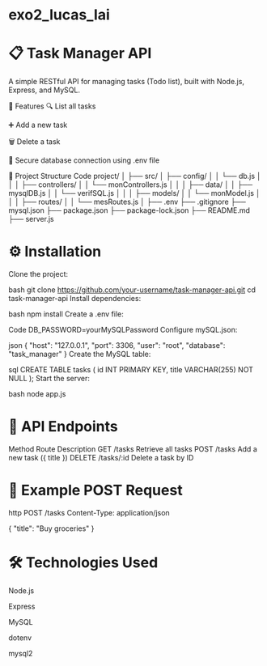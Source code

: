 # exo2_lucas_lai

# 📋 Task Manager API
A simple RESTful API for managing tasks (Todo list), built with Node.js, Express, and MySQL.

🚀 Features
🔍 List all tasks

➕ Add a new task

🗑 Delete a task

🔐 Secure database connection using .env file

🧱 Project Structure
Code
project/
│
├── src/
│   ├── config/
│   │   └── db.js
│   │
│   ├── controllers/
│   │   └── monControllers.js
│   │
│   ├── data/
│   │   ├── mysqlDB.js
│   │   └── verifSQL.js
│   │
│   ├── models/
│   │   └── monModel.js
│   │
│   ├── routes/
│   │   └── mesRoutes.js
│
├── .env
├── .gitignore
├── mysql.json
├── package.json
├── package-lock.json
├── README.md
├── server.js

# ⚙️ Installation
Clone the project:

bash
git clone https://github.com/your-username/task-manager-api.git
cd task-manager-api
Install dependencies:

bash
npm install
Create a .env file:

Code
DB_PASSWORD=yourMySQLPassword
Configure mySQL.json:

json
{
  "host": "127.0.0.1",
  "port": 3306,
  "user": "root",
  "database": "task_manager"
}
Create the MySQL table:

sql
CREATE TABLE tasks (
  id INT PRIMARY KEY,
  title VARCHAR(255) NOT NULL
);
Start the server:

bash
node app.js
# 📡 API Endpoints
Method	Route	Description
GET	/tasks	Retrieve all tasks
POST	/tasks	Add a new task ({ title })
DELETE	/tasks/:id	Delete a task by ID
# 🧪 Example POST Request
http
POST /tasks
Content-Type: application/json

{
  "title": "Buy groceries"
}
# 🛠 Technologies Used
Node.js

Express

MySQL

dotenv

mysql2